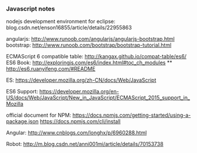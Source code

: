 ### Javascript notes

nodejs development environment for eclipse:
blog.csdn.net/enson16855/article/details/22955863

angularjs: http://www.runoob.com/angularjs/angularjs-bootstrap.html
bootstrap: http://www.runoob.com/bootstrap/bootstrap-tutorial.html

ECMAScript 6 compatible table:
http://kangax.github.io/compat-table/es6/
ES6 Book:
http://exploringjs.com/es6/index.html#toc_ch_modules **
http://es6.ruanyifeng.com/#README

ES:
https://developer.mozilla.org/zh-CN/docs/Web/JavaScript

ES6 Support:
https://developer.mozilla.org/en-US/docs/Web/JavaScript/New_in_JavaScript/ECMAScript_2015_support_in_Mozilla

official document for NPM:
https://docs.npmjs.com/getting-started/using-a-package.json
https://docs.npmjs.com/cli/install

Angular:
http://www.cnblogs.com/longhx/p/6960288.html

Robot:
http://m.blog.csdn.net/anni001mi/article/details/70153738